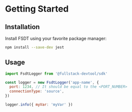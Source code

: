 # Getting Started


## Installation

Install FSDT using your favorite package manager:
```bash npm2yarn
npm install --save-dev jest
```

## Usage

```javascript
import FsdtLogger from '@fullstack-devtool/sdk'

const logger = new FsdtLogger('app-name', {
  port: 1234, // It should be equal to the <PORT_NUMBER>
  connectionType: 'source',
})
```

```javascript
logger.info({ myVar: 'myVar' })
```
